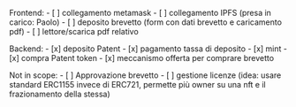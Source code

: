 Frontend:
    - [ ] collegamento metamask
    - [ ] collegamento IPFS (presa in carico: Paolo)
    - [ ] deposito brevetto (form con dati brevetto e caricamento pdf)
    - [ ] lettore/scarica pdf relativo 

Backend:
    - [x] deposito Patent
    - [x] pagamento tassa di deposito
    - [x] mint
    - [x] compra Patent token
    - [x] meccanismo offerta per comprare brevetto

Not in scope:
    - [ ] Approvazione brevetto
    - [ ] gestione licenze (idea: usare standard ERC1155 invece di ERC721, permette più owner su una nft e il frazionamento della   stessa)
